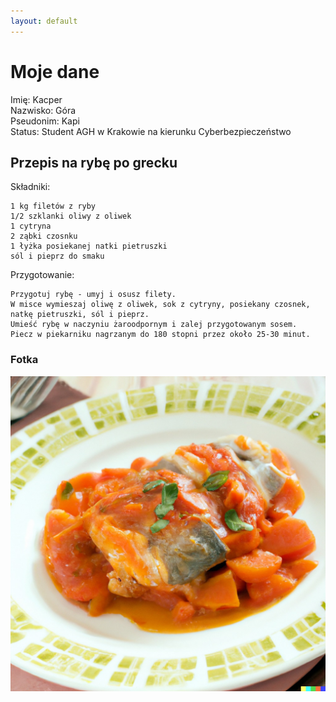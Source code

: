 ```yaml
---
layout: default
---
```


# Moje dane
Imię: Kacper \
Nazwisko: Góra\
Pseudonim: Kapi\
Status: Student AGH w Krakowie na kierunku Cyberbezpieczeństwo

## Przepis na rybę po grecku

Składniki:

    1 kg filetów z ryby
    1/2 szklanki oliwy z oliwek
    1 cytryna
    2 ząbki czosnku
    1 łyżka posiekanej natki pietruszki
    sól i pieprz do smaku

Przygotowanie:

    Przygotuj rybę - umyj i osusz filety.
    W misce wymieszaj oliwę z oliwek, sok z cytryny, posiekany czosnek, natkę pietruszki, sól i pieprz.
    Umieść rybę w naczyniu żaroodpornym i zalej przygotowanym sosem.
    Piecz w piekarniku nagrzanym do 180 stopni przez około 25-30 minut.


### Fotka

![Rybka](assets/images/zdjecie-ryby.jpg)


